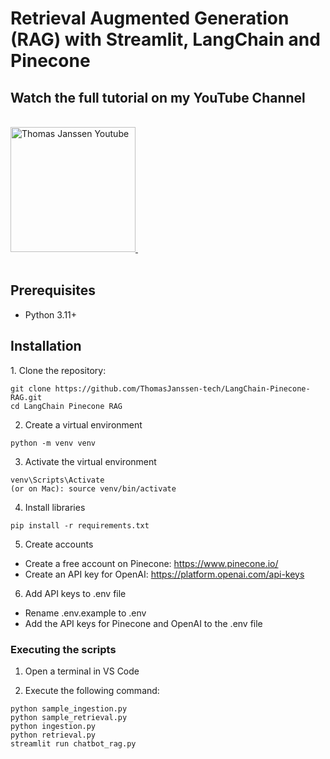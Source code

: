 <h1>Retrieval Augmented Generation (RAG) with Streamlit, LangChain and Pinecone</h1>

<h2>Watch the full tutorial on my YouTube Channel</h2>
<div>
    &nbsp;<br>
<a href="https://www.youtube.com/watch?v=A3WKdt_MNZQ">
    <img src="https://github.com/ThomasJanssen-tech/LangChain-Pinecone-RAG/blob/main/thumbnail.png" alt="Thomas Janssen Youtube" width="200"/>
</a>
    &nbsp;<br>
     &nbsp;<br>
</div>

<h2>Prerequisites</h2>
<ul>
  <li>Python 3.11+</li>
</ul>

<h2>Installation</h2>
1. Clone the repository:

```
git clone https://github.com/ThomasJanssen-tech/LangChain-Pinecone-RAG.git
cd LangChain Pinecone RAG
```

2. Create a virtual environment

```
python -m venv venv
```

3. Activate the virtual environment

```
venv\Scripts\Activate
(or on Mac): source venv/bin/activate
```

4. Install libraries

```
pip install -r requirements.txt
```

5. Create accounts

- Create a free account on Pinecone: https://www.pinecone.io/
- Create an API key for OpenAI: https://platform.openai.com/api-keys

6. Add API keys to .env file

- Rename .env.example to .env
- Add the API keys for Pinecone and OpenAI to the .env file

<h3>Executing the scripts</h3>

1. Open a terminal in VS Code

2. Execute the following command:

```
python sample_ingestion.py
python sample_retrieval.py
python ingestion.py
python retrieval.py
streamlit run chatbot_rag.py
```
